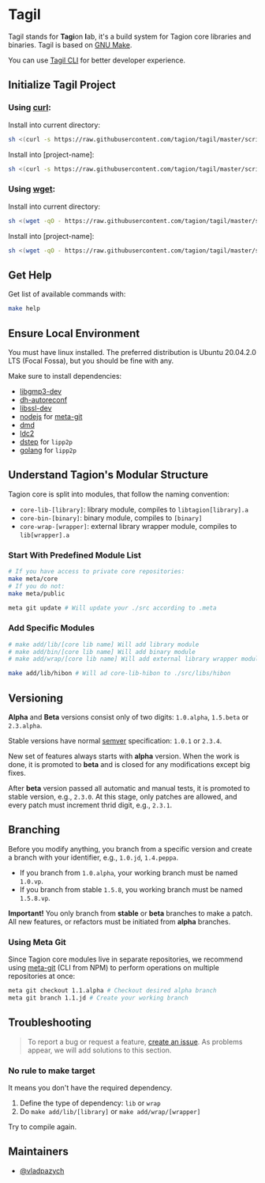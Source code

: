 # Tagil

Tagil stands for **Tagi**on **l**ab, it's a build system for Tagion core libraries and binaries. Tagil is based on [GNU Make](https://www.gnu.org/software/make/).

You can use [Tagil CLI](https://github.com/tagion/tagil-cli) for better developer experience.

## Initialize Tagil Project

### Using [curl](https://curl.se/):

Install into current directory:
```bash
sh <(curl -s https://raw.githubusercontent.com/tagion/tagil/master/scripts/install.sh)
```

Install into [project-name]:
```bash
sh <(curl -s https://raw.githubusercontent.com/tagion/tagil/master/scripts/install.sh) project-name
```

### Using [wget](https://www.gnu.org/software/wget/):

Install into current directory:
```bash
sh <(wget -qO - https://raw.githubusercontent.com/tagion/tagil/master/scripts/install.sh)
```

Install into [project-name]:
```bash
sh <(wget -qO - https://raw.githubusercontent.com/tagion/tagil/master/scripts/install.sh) project-name
```

## Get Help

Get list of available commands with:

```bash
make help
```

## Ensure Local Environment

You must have linux installed. The preferred distribution is Ubuntu 20.04.2.0 LTS (Focal Fossa), but you should be fine with any.

Make sure to install dependencies:

- [libgmp3-dev](https://packages.ubuntu.com/bionic/libgmp3-dev)
- [dh-autoreconf](https://packages.ubuntu.com/bionic/dh-autoreconf)
- [libssl-dev](https://packages.ubuntu.com/bionic/libssl-dev)
- [nodejs](https://packages.ubuntu.com/bionic/libgmp3-dev) for [meta-git](https://github.com/mateodelnorte/meta-git)
- [dmd](https://dlang.org/dmd-osx.html)
- [ldc2](https://github.com/ldc-developers/ldc)
- [dstep](https://github.com/jacob-carlborg/dstep) for `lipp2p`
- [golang](https://golang.org/doc/install#download) for `lipp2p`

## Understand Tagion's Modular Structure

Tagion core is split into modules, that follow the naming convention:

- `core-lib-[library]`: library module, compiles to `libtagion[library].a`
- `core-bin-[binary]`: binary module, compiles to `[binary]`
- `core-wrap-[wrapper]`: external library wrapper module, compiles to `lib[wrapper].a`

### Start With Predefined Module List

```bash
# If you have access to private core repositories:
make meta/core
# If you do not:
make meta/public

meta git update # Will update your ./src according to .meta
```

### Add Specific Modules

```bash
# make add/lib/[core lib name] Will add library module
# make add/bin/[core lib name] Will add binary module
# make add/wrap/[core lib name] Will add external library wrapper module

make add/lib/hibon # Will ad core-lib-hibon to ./src/libs/hibon
```

## Versioning

**Alpha** and **Beta** versions consist only of two digits: `1.0.alpha`, `1.5.beta` or `2.3.alpha`.

Stable versions have normal [semver](https://semver.org/) specification: `1.0.1` or `2.3.4`.

New set of features always starts with **alpha** version. When the work is done, it is promoted to **beta** and is closed for any modifications except big fixes.

After **beta** version passed all automatic and manual tests, it is promoted to stable version, e.g., `2.3.0`. At this stage, only patches are allowed, and every patch must increment thrid digit, e.g., `2.3.1`.

## Branching

Before you modify anything, you branch from a specific version and create a branch with your identifier, e.g., `1.0.jd`, `1.4.peppa`.

- If you branch from `1.0.alpha`, your working branch must be named `1.0.vp`.
- If you branch from stable `1.5.8`, you working branch must be named `1.5.8.vp`.

**Important!** You only branch from **stable** or **beta** branches to make a patch. All new features, or refactors must be initiated from **alpha** branches.

### Using Meta Git

Since Tagion core modules live in separate repositories, we recommend using [meta-git](https://github.com/mateodelnorte/meta-git) (CLI from NPM) to perform operations on multiple repositories at once:

```bash
meta git checkout 1.1.alpha # Checkout desired alpha branch
meta git branch 1.1.jd # Create your working branch
```

## Troubleshooting

> To report a bug or request a feature, [create an issue](https://github.com/tagion/tagil/issues/new). As problems appear, we will add solutions to this section.

### No rule to make target

It means you don't have the required dependency.

1. Define the type of dependency: `lib` or `wrap`
1. Do `make add/lib/[library]` or `make add/wrap/[wrapper]`

Try to compile again.

## Maintainers

- [@vladpazych](https://github.com/vladpazych)
